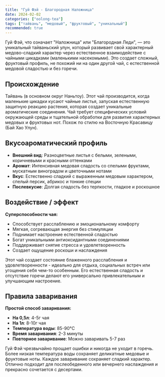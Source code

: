 ```yaml
---
title: "Гуй Фэй - Благородная Наложница"
date: 2024-02-02
categories: ["oolong-tea"]
tags: ["тайвань", "медовый", "фруктовый", "уникальный"]
recommended: true
---
```


Гуй Фэй, что означает "Наложница" или "Благородная Леди", — это уникальный тайваньский улун, который развивает свой характерный медово-сладкий характер через естественное взаимодействие с чайными цикадками (маленькими насекомыми). Это создает сложный, фруктовый профиль, не похожий ни на один другой чай, с естественной медовой сладостью и без горечи.

## Происхождение

Тайвань (в основном округ Наньтоу). Этот чай производится, когда маленькие цикадки кусают чайные листья, запуская естественную защитную реакцию растения, которая создает уникальные ароматические соединения. Чай требует специфических условий окружающей среды и тщательной обработки для развития характерных медовых и фруктовых нот. Похож по стилю на Восточную Красавицу (Бай Хао Улун).

## Вкусоароматический профиль

- **Внешний вид**: Разноцветные листья с белыми, зелеными, коричневыми и красными оттенками
- **Аромат**: Интенсивная медовая сладость со спелыми фруктами, мускатным виноградом и цветочными нотами
- **Вкус**: Естественно сладкий с выраженным медовым характером, спелый персик, абрикос и тонкие специи
- **Послевкусие**: Долгая сладость без терпкости, гладкое и роскошное

## Воздействие / эффект

**Суперспособности чая:**
- Способствует расслаблению и эмоциональному комфорту
- Мягкая, согревающая энергия без стимуляции
- Поднимает настроение естественной сладостью
- Богат уникальными антиоксидантными соединениями
- Поддерживает снятие стресса и удовлетворенность
- Создает ощущение роскоши и наслаждения

Этот чай создает состояние блаженного расслабления и удовлетворенности - идеально для отдыха, социальных встреч или угощения себя чем-то особенным. Его естественная сладость и отсутствие горечи делают его универсально привлекательным и улучшающим настроение.

## Правила заваривания

**Простой способ заваривания:**
- **На 0,5л**: 4-5г чая
- **На 1л**: 8-10г чая
- **Температура воды**: 85-90°C
- **Время заваривания**: 2-3 минуты
- **Повторное заваривание**: Можно заваривать 5-7 раз

Гуй Фэй чрезвычайно прощает ошибки и никогда не уходит в горечь. Более низкая температура воды сохраняет деликатные медовые и фруктовые ноты. Каждое заваривание сохраняет сладкий характер. Отлично подходит для послеобеденного или вечернего наслаждения и прекрасно сочетается с десертами.
